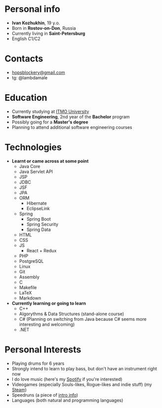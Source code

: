 # Personal info #
- **Ivan Kozhukhin**, 19 y.o.
- Born in **Rostov-on-Don**, Russia
- Currently living in **Saint-Petersburg**
- English C1/C2

# Contacts #
- hopsblockery@gmail.com
- tg: @lambdamale

# Education #
- Currently studying at [ITMO University](https://en.itmo.ru/)
- **Software Engineering**, 2nd year of the **Bachelor** program
- Possibly going for a **Master's degree**
- Planning to attend additional software engineering courses

# Technologies
- **Learnt or came across at some point**
	- Java Core
	- Java Servlet API
	- JSP
	- JDBC
   	- JSF
   	- JPA
	- ORM
		- Hibernate
		- EclipseLink
  	- Spring
		- Spring Boot
		- Spring Security
		- Spring Data
	- HTML
	- CSS
	- JS
 		- React + Redux
	- PHP
	- PostgreSQL
	- Linux
	- Git
	- Assembly
	- C
	- Makefile
	- LaTeX
	- Markdown
- **Currently learning or going to learn**
	- C++
	- Algorythms & Data Structures (stand-alone course)
 	- C# (Planning on switching from Java because C# seems more interesting and welcoming)
  	- .NET

# Personal Interests #
- Playing drums for 6 years
- Strongly intend to learn to play bass, but don't have an instrument right now
- I do love music (here's my [Spotify](https://open.spotify.com/user/31w5lxhoc74odz4fcialhynd2dom?si=4ad4a796de8e47ad) if you're interested)
- Videogames (especially Souls-likes, Rogue-likes and indie stuff) (my [Steam](https://steamcommunity.com/id/oleg_egorovich/))
- Speedruns (a piece of [intro info](https://www.speedrun.com/about))
- Languages (both natural and programming languages)
